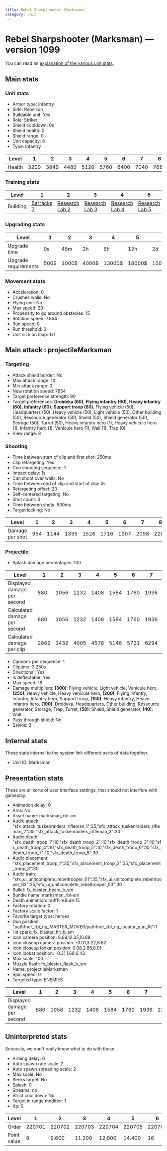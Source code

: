 ```yaml
---
title: Rebel Sharpshooter (Marksman)
category: unit
---
```


# Rebel Sharpshooter (Marksman) — version 1099

You can read an [explanation  of the various unit stats](unitexplained.md).

## Main stats

### Unit stats

  * Armor type: infantry
  * Side: Rebellion
  * Buildable unit: Yes
  * Role: Striker
  * Shield cooldown: 0s
  * Shield health: 0
  * Shield range: 0
  * Unit capacity: 8
  * Type: infantry

|Level |1   |2   |3   |4   |5   |6   |7   |8   |9   |10  |
|------|----|----|----|----|----|----|----|----|----|----|
|Health|3200|3840|4480|5120|5760|6400|7040|7680|8320|9600|


### Training stats

|Level   |1                               |2                                     |3                                     |4                                     |5                                     |6                                     |7                                     |8                                     |9                                     |10                                     |
|--------|--------------------------------|--------------------------------------|--------------------------------------|--------------------------------------|--------------------------------------|--------------------------------------|--------------------------------------|--------------------------------------|--------------------------------------|---------------------------------------|
|Building|[Barracks 7](rebelBarracks.html)|[Research Lab 2](rebelOffenseLab.html)|[Research Lab 3](rebelOffenseLab.html)|[Research Lab 4](rebelOffenseLab.html)|[Research Lab 5](rebelOffenseLab.html)|[Research Lab 6](rebelOffenseLab.html)|[Research Lab 7](rebelOffenseLab.html)|[Research Lab 8](rebelOffenseLab.html)|[Research Lab 9](rebelOffenseLab.html)|[Research Lab 10](rebelOffenseLab.html)|


### Upgrading stats

|Level               |1   |2    |3    |4     |5     |6      |7      |8      |9       |10      |
|--------------------|----|-----|-----|------|------|-------|-------|-------|--------|--------|
|Upgrade time        |0s  |45m  |2h   |6h    |12h   |2d     |3d     |5d     |1w      |1w3d    |
|Upgrade requirements|500$|1000$|4000$|13000$|18000$|100000$|175000$|340000$|1000000$|2000000$|


### Movement stats

  * Acceleration: 0
  * Crushes walls: No
  * Flying unit: No
  * Max speed: 20
  * Propensity to go around obstacles: 15
  * Rotation speed: 7.854
  * Run speed: 0
  * Run threshold: 0
  * Unit size on map: 1x1

## Main attack : projectileMarksman

### Targeting

  * Attack shield border: No
  * Max attack range: 10
  * Min attack range: 0
  * New rotation speed: 7854
  * Target preference strength: 90
  * Target preferences: **Droideka (60)**, **Flying infantry (60)**, **Heavy infantry (60)**, **Infantry (60)**, **Support troop (60)**, Flying vehicle (50), Headquarters (50), Heavy vehicle (50), Light vehicle (50), Other building (50), Ressource generator (50), Shield (50), Shield generator (50), Storage (50), Turret (50), Heavy infantry hero (1), Heavy vehicule hero (1), Infantry hero (1), Vehicule hero (1), Wall (1), Trap (0)
  * View range: 8

### Shooting

  * Time between start of clip and first shot: 250ms
  * Clip retargeting: Yes
  * Gun shooting sequence: 1
  * Impact delay: 1s
  * Can shoot over walls: No
  * Time between end of clip and start of clip: 2s
  * Retargeting offset: 20
  * Self-centered targeting: No
  * Shot count: 3
  * Time between shots: 500ms
  * Target locking: No

|Level          |1  |2   |3   |4   |5   |6   |7   |8   |9   |10  |
|---------------|---|----|----|----|----|----|----|----|----|----|
|Damage per shot|954|1144|1335|1526|1716|1907|2098|2288|2479|2860|


### Projectile

  * Splash damage percentages: 100

|Level                       |1   |2   |3   |4   |5   |6   |7   |8   |9   |10  |
|----------------------------|----|----|----|----|----|----|----|----|----|----|
|Displayed damage per second |880 |1056|1232|1408|1584|1760|1936|2112|2288|2640|
|Calculated damage per second|880 |1056|1232|1408|1584|1760|1936|2112|2288|2640|
|Calculated damage per clip  |2862|3432|4005|4578|5148|5721|6294|6864|7437|8580|


  * Cannons per sequence: 1
  * Cliptime: 3.250s
  * Directional: Yes
  * Is deflectable: Yes
  * Max speed: 18
  * Damage multipliers: **(300)**: Flying vehicle, Light vehicle, Vehicule hero, **(250)**: Heavy vehicle, Heavy vehicule hero, **(200)**: Flying infantry, Infantry, Infantry hero, Support troop, **(150)**: Heavy infantry, Heavy infantry hero, **(100)**: Droideka, Headquarters, Other building, Ressource generator, Storage, Trap, Turret, **(50)**: Shield, Shield generator, **(40)**: Wall
  * Pass through shield: No
  * Salvos: 3

## Internal stats

These stats internal to the system link different parts of data together.

  * Unit ID: Marksman

## Presentation stats

These are all sorts of user interface settings, that should not interfere with gameplay.

  * Animation delay: 0
  * Arcs: No
  * Asset name: marksman_rbl-ani
  * Audio attack: "sfx_attack_tuskenraiders_rifleman_1":35,"sfx_attack_tuskenraiders_rifleman_2":35,"sfx_attack_tuskenraiders_rifleman_3":30
  * Audio death: "sfx_death_troop_1":10,"sfx_death_troop_2":10,"sfx_death_troop_3":10,"sfx_death_troop_4":10,"sfx_death_troop_5":10,"sfx_death_troop_6":10,"sfx_death_troop_7":10,"sfx_death_troop_8":30
  * Audio placement: "sfx_placement_troop_1":35,"sfx_placement_troop_2":35,"sfx_placement_troop_3":30
  * Audio train: "sfx_ui_unitcomplete_rebeltrooper_01":35,"sfx_ui_unitcomplete_rebeltrooper_02":35,"sfx_ui_unitcomplete_rebeltrooper_03":30
  * Bullet: fx_blaster_beam_b_sm
  * Bundle name: marksman_rbl-ani
  * Death animation: buffFireBurn:15
  * Factory rotation: 0
  * Factory scale factor: 1
  * Favorite target type: heroes
  * Gun position: "pathfndr_rbl_rig_MASTER_MOVER/pathfndr_rbl_rig_locator_gun_Rt":1
  * Hit spark: fx_blaster_hit_b_sm
  * Icon camera position: 8.69,12.35,16.88
  * Icon closeup camera position: -0.01,3.22,8.62
  * Icon closeup lookat position: 0.08,2.65,0.01
  * Icon lookat position: -0.31,1.68,0.43
  * Max scale: 100
  * Muzzle flash: fx_blaster_flash_b_sm
  * Name: projectileMarksman
  * Spin speed: 0
  * Targeted type: ENEMIES

|Level                      |1  |2   |3   |4   |5   |6   |7   |8   |9   |10  |
|---------------------------|---|----|----|----|----|----|----|----|----|----|
|Displayed damage per second|880|1056|1232|1408|1584|1760|1936|2112|2288|2640|


## Uninterpreted stats

Seriously, we don't really know what to do with these.

  * Arming delay: 0
  * Auto spawn rate scale: 2
  * Auto spawn spreading scale: 2
  * Max scale: No
  * Seeks target: No
  * Splash: 0
  * Streams: no
  * Strict cool down: No
  * Target in range modifier: 1
  * Xp: 0

|Level      |1     |2     |3     |4     |5     |6     |7     |8     |9     |10    |
|-----------|------|------|------|------|------|------|------|------|------|------|
|Order      |220701|220702|220703|220704|220705|220706|220707|220708|220709|220710|
|Point value|8     |9.600 |11.200|12.800|14.400|16    |17.600|19.200|20.800|24    |


